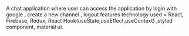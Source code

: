 A chat application where user can access the application by login with google , create a new channel , logout features
  technology used = React, Firebase, Redux, React Hook(useState,useEffect,useContext) ,styled component, material ui.

